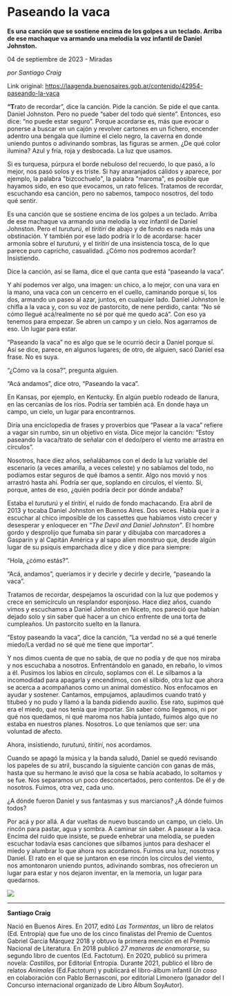 # Paseando la vaca

**Es una canción que se sostiene encima de los golpes a un teclado. Arriba de ese machaque va armando una melodía la voz infantil de Daniel Johnston.**

04 de septiembre de 2023 - Miradas

_por Santiago Craig_

Link original: https://laagenda.buenosaires.gob.ar/contenido/42954-paseando-la-vaca



**“T**rato de recordar”, dice la canción. Pide la canción. Se pide el que canta. Daniel Johnston. Pero no puede “saber del todo qué siente”. Entonces, eso dice: “no puede estar seguro”. Porque acordarse es, más que evocar o ponerse a buscar en un cajón y revolver cartones en un fichero, encender adentro una bengala que ilumine el cielo negro, la caverna en donde uniendo puntos o adivinando sombras, las figuras se armen. ¿De qué color ilumina? Azul y fría, roja y desbocada. La luz que usamos.




Si es turquesa, púrpura el borde nebuloso del recuerdo, lo que pasó, a lo mejor, nos pasó solos y es triste. Si hay anaranjados cálidos y aparece, por ejemplo, la palabra "bizcochuelo", la palabra "maroma", es posible que hayamos sido, en eso que evocamos, un rato felices. Tratamos de recordar, escuchando esa canción, pero no sabemos, tampoco nosotros, del todo qué sentir.




Es una canción que se sostiene encima de los golpes a un teclado. Arriba de ese machaque va armando una melodía la voz infantil de Daniel Johnston. Pero el *turuturú*, el *tiritirí* de abajo y de fondo es nada más una obstinación. Y también por ese lado podría ir lo de acordarse: hacer armonía sobre el *turuturú*, y el *tiritirí* de una insistencia tosca, de lo que parece puro capricho, casualidad. ¿Cómo nos podremos acordar? Insistiendo.




Dice la canción, así se llama, dice el que canta que está “paseando la vaca”.




Y ahí podemos ver algo, una imagen: un chico, a lo mejor, con una vara en la mano, una vaca con un cencerro en el cuello, caminando porque sí, los dos, armando un paseo al azar, juntos, en cualquier lado. Daniel Johnston le chifla a la vaca y, con su voz de pastorcito, de nene perdido, canta: “No sé cómo llegué acá/realmente no sé por qué me quedo acá”. Con eso ya tenemos para empezar. Se abren un campo y un cielo. Nos agarramos de eso. Un lugar para estar.




“Paseando la vaca” no es algo que se le ocurrió decir a Daniel porque sí. Así se dice, parece, en algunos lugares; de otro, de alguien, sacó Daniel esa frase. No es suya.




“¿Cómo va la cosa?”, pregunta alguien.




“Acá andamos”, dice otro, “Paseando la vaca”.




En Kansas, por ejemplo, en Kentucky. En algún pueblo rodeado de llanura, en las cercanías de los ríos. Podría ser también acá. En donde haya un campo, un cielo, un lugar para encontrarnos.




Diría una enciclopedia de frases y proverbios que “Pasear a la vaca” refiere a vagar sin rumbo, sin un objetivo en vista. Dice mejor la canción: “Estoy paseando la vaca/trato de señalar con el dedo/pero el viento me arrastra en círculos”.




Nosotros, hace diez años, señalábamos con el dedo la luz variable del escenario (a veces amarilla, a veces celeste) y no sabíamos del todo, no podíamos estar seguros de qué íbamos a sentir. Algo nos movió y nos arrastró hasta ahí. Podría ser que, soplando en círculos, el viento. Sí, porque, antes de eso, ¿quién podría decir por dónde andaba?




Estaba el *turuturú* y el *tiritirí*, el ruido de fondo machacando. Era abril de 2013 y tocaba Daniel Johnston en Buenos Aires. Dos veces. Había que ir a escuchar al chico imposible de los cassettes que habíamos visto crecer y desesperar y enloquecer en *“The Devil and Daniel Johnston”*. El hombre gordo y desprolijo que fumaba sin parar y dibujaba con marcadores a Gasparín y al Capitán América y al sapo alien monstruo que, desde algún lugar de su psiquis emparchada dice y dice y dice para siempre:




“Hola, ¿cómo estás?”.




“Acá, andamos”, queríamos ir y decirle y decirle y decirle, “paseando la vaca”.




Tratamos de recordar, despejamos la oscuridad con la luz que podemos y crece en semicírculo un resplandor esponjoso. Hace diez años, cuando vimos y escuchamos a Daniel Johnston en Niceto, nos pareció que habían dejado solo y sin saber qué hacer a un chico enfrente de una torta de cumpleaños. Un pastorcito suelto en la llanura.




“Estoy paseando la vaca”, dice la canción, “La verdad no sé a qué tenerle miedo/La verdad no sé qué me tiene que importar”.




Y nos dimos cuenta de que no sabía, de que no podía y de que nos miraba y nos escuchaba a nosotros. Enfrentándolo en ganado, en rebaño, lo vimos a él. Pusimos los labios en círculo, soplamos con él. Le silbamos a la incomodidad para apagarla y encendimos, con el silbido, otra luz que ahora se acerca a acompañanos como un animal doméstico. Nos enfocamos en ayudar y sostener. Cantamos, empujamos, aplaudimos cuando trató y titubeó y no pudo y llamó a la banda pidiendo auxilio. Ese rato, supimos qué era el miedo, qué nos tenía que importar. Sin saber cómo llegamos, ni por qué nos quedamos, ni qué maroma nos había juntado, fuimos algo que no estaba en nuestros planes. Nosotros. Lo que teníamos que ser: una voluntad de afecto.




Ahora, insistiendo,  *turuturú*, *tiritirí*, nos acordamos.




Cuando se apagó la música y la banda saludó, Daniel se quedó revisando los papeles de su atril, buscando la siguiente canción con ganas de más, hasta que su hermano le avisó que la cosa se había acabado, lo soltamos y se fue. Nos separamos un poco desconcertados, pero contentos. De él y de nosotros. Fuimos, otra vez, cada uno.




¿A dónde fueron Daniel y sus fantasmas y sus marcianos? ¿A dónde fuimos todos?




Por acá y por allá. A dar vueltas de nuevo buscando un campo, un cielo. Un rincón para pastar, agua y sombra. A caminar sin saber. A pasear a la vaca. Encima del ruido que insiste, se puede enhebrar una melodía, se pueden escuchar todavía esas canciones que silbamos juntos para deshacer el miedo y alumbrar lo que ahora nos acordamos. Fuimos una luz, nosotros y Daniel. El rato en el que se juntaron en ese rincón los círculos del viento, nos amontonaron uniendo puntos, adivinando sombras, nos ofrecieron un lugar para estar y nos dejaron inventar, en la memoria, un lugar para quedarnos.




[![](https://img.youtube.com/vi/jUl2P4fH5t8/0.jpg)](https://www.youtube.com/watch?v=jUl2P4fH5t8)




---




**Santiago Craig**




Nació en Buenos Aires. En 2017, editó *Las Tormentas*, un libro de relatos (Ed. Entropía) que fue uno de los cinco finalistas del Premio de Cuentos Gabriel García Márquez 2018 y obtuvo la primera mención en el Premio Nacional de Literatura. En 2018 publicó *27 maneras de enamorarse*, su segundo libro de cuentos (Ed. Factotum). En 2020, publicó su primera novela: *Castillos*, por Editorial Entropía. Durante 2021, publicó el libro de relatos *Animales* (Ed.Factotum) y publicará el libro-álbum infantil *Un coso* en colaboración con Pablo Bernasconi, por editorial Limonero (ganador del I Concurso internacional organizado de Libro Álbum SoyAutor).



